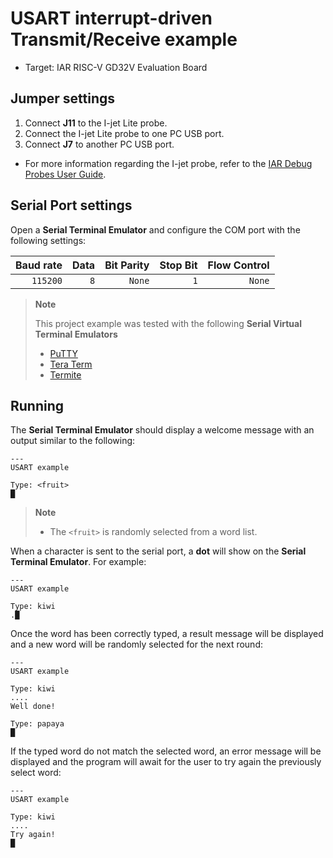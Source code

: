 # USART interrupt-driven Transmit/Receive example

* Target: IAR RISC-V GD32V Evaluation Board

## Jumper settings
1. Connect __J11__ to the I-jet Lite probe.
2. Connect the I-jet Lite probe to one PC USB port.
3. Connect __J7__ to another PC USB port.

* For more information regarding the I-jet probe, refer to the [IAR Debug Probes User Guide][ijet-guide-url].

[ijet-guide-url]: https://netstorage.iar.com/SuppDB/Public/UPDINFO/014617/riscv/doc/EWRISCV_DebugProbes.pdf 

## Serial Port settings
Open a __Serial Terminal Emulator__ and configure the COM port with the following settings:

| __Baud rate__ | __Data__ | __Bit Parity__ | __Stop Bit__ | __Flow Control__ |
|--------------:|---------:|---------------:|-------------:|-----------------:|
|      `115200` |      `8` |         `None` |          `1` |           `None` |

> __Note__
>
> This project example was tested with the following __Serial Virtual Terminal Emulators__
> * [PuTTY][putty-url]
> * [Tera Term][tera-term-url]
> * [Termite][termite-url] 

[putty-url]: https://www.chiark.greenend.org.uk/~sgtatham/putty/latest.html 
[tera-term-url]: https://ttssh2.osdn.jp/index.html.en
[termite-url]: https://www.compuphase.com/software_termite.htm

## Running
The __Serial Terminal Emulator__ should display a welcome message with an output similar to the following:
```
---
USART example

Type: <fruit>
█
```

> __Note__
> * The `<fruit>` is randomly selected from a word list.

When a character is sent to the serial port, a __dot__ will show on the __Serial Terminal Emulator__. For example:
```
---
USART example

Type: kiwi
.█
```

Once the word has been correctly typed, a result message will be displayed and a new word will be randomly selected for the next round:
```
---
USART example

Type: kiwi
....
Well done!

Type: papaya
█
```

If the typed word do not match the selected word, an error message will be displayed and the program will await for the user to try again the previously select word: 

```
---
USART example

Type: kiwi
....
Try again!
█
```
